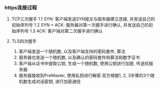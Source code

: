 ### https连接过程
1. TCP三次握手
    1.1 SYN: 客户端发送SYN报文与服务器建立连接, 并发送自己的初始序列号
    1.2 SYN + ACK: 服务器对第一次握手进行确认, 并发送自己的初始序列号
    1.3 ACK: 客户端对第二次握手进行确认

2. TLS四次握手
    1. 客户端发送一个随机数, 以及客户端支持的密码套件, 算法
    2. 服务器也发送一个随机数, 以及确认的密码套件和算法和数字证书
    3. 客户端从证书中提取公钥, 生成一个随机数, 使用公钥进行加密, 传送给服务器.
    4. 服务器接收到PreMaster, 使用私钥进行解密
    双方根据1, 2, 3步骤的3个随机数生成对话密钥, 进行加密通信